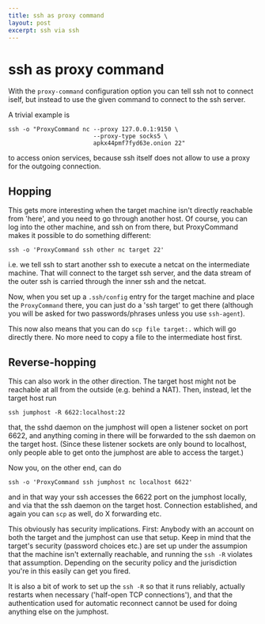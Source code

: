 ```yaml
---
title: ssh as proxy command
layout: post
excerpt: ssh via ssh
---
```


# ssh as proxy command

With the `proxy-command` configuration option you can tell ssh
not to connect iself, but instead to use the given command to
connect to the ssh server.

A trivial example is

    ssh -o "ProxyCommand nc --proxy 127.0.0.1:9150 \
                            --proxy-type socks5 \
                            apkx44pmf7fyd63e.onion 22"

to access onion services, because ssh itself does not allow to use a proxy
for the outgoing connection.

## Hopping

This gets more interesting when the target machine isn't directly
reachable from 'here', and you need to go through another host.
Of course, you can log into the other machine, and ssh on from there,
but ProxyCommand makes it possible to do something different:

    ssh -o 'ProxyCommand ssh other nc target 22'

i.e. we tell ssh to start another ssh to execute a netcat on the
intermediate machine. That will connect to the target ssh server,
and the data stream of the outer ssh is carried through the inner
ssh and the netcat.

Now, when you set up a `.ssh/config` entry for the target machine
and place the `ProxyCommand` there, you can just do a 'ssh target'
to get there (although you will be asked for two passwords/phrases
unless you use `ssh-agent`).

This now also means that you can do `scp file target:.` which will
go directly there. No more need to copy a file to the intermediate
host first.

## Reverse-hopping

This can also work in the other direction. The target host might
not be reachable at all from the outside (e.g. behind a NAT). Then,
instead, let the target host run

    ssh jumphost -R 6622:localhost:22

that, the sshd daemon on the jumphost will open a listener socket on
port 6622, and anything coming in there will be forwarded to the
ssh daemon on the target host. (Since these listener sockets are only
bound to localhost, only people able to get onto the jumphost are
able to access the target.)

Now you, on the other end, can do

    ssh -o 'ProxyCommand ssh jumphost nc localhost 6622'

and in that way your ssh accesses the 6622 port on the jumphost
locally, and via that the ssh daemon on the target host. Connection
established, and again you can `scp` as well, do X forwarding etc.

This obviously has security implications. First: Anybody with an account
on both the target and the jumphost can use that setup. Keep in mind
that the target's security (password choices etc.)  are set up under the
assumpion that the machine isn't externally reachable, and running the
`ssh -R` violates that assumption.  Depending on the security policy
and the jurisdiction you're in this easily can get you fired.

It is also a bit of work to set up the `ssh -R` so that it runs reliably,
actually restarts when necessary ('half-open TCP connections'), and that
the authentication used for automatic reconnect cannot be used for doing
anything else on the jumphost.
